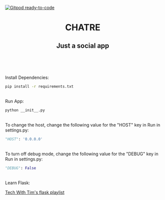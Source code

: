 [![Gitpod ready-to-code](https://img.shields.io/badge/Gitpod-ready--to--code-blue?logo=gitpod)](https://gitpod.io/#https://github.com/slakr-tech/chatre)

<center align="center">
  <h1>CHATRE</h1>
  <h2>Just a social app</h2>
</center>

<br>
<br>
<br>

Install Dependencies:
```bash
pip install -r requirements.txt
```
\
Run App:
```bash
python __init__.py
```
\
To change the host, change the following value for the "HOST" key in Run in settings.py:
```python
"HOST": '0.0.0.0'
```
\
To turn off debug mode, change the following value for the "DEBUG" key in Run in settings.py:
```python
"DEBUG": False
```
\
Learn Flask:

[Tech With Tim's flask playlist](https://www.youtube.com/playlist?list=PLzMcBGfZo4-n4vJJybUVV3Un_NFS5EOgX)
